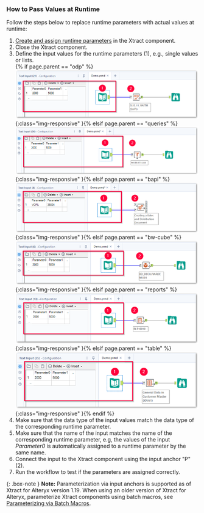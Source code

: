 
### How to Pass Values at Runtime

Follow the steps below to replace runtime parameters with actual values at runtime:

1. [Create and assign runtime parameters](#create-runtime-parameters) in the Xtract component.
2. Close the Xtract component.
3. Define the input values for the runtime parameters (1), e.g., single values or lists.<br>
{% if page.parent == "odp" %}![odp-input](/img/content/odp/odp-input.png){:class="img-responsive" }{% elsif page.parent == "queries" %}![queries-input](/img/content/xfa/query-input.png){:class="img-responsive" }{% elsif page.parent == "bapi" %}![bapi-input](/img/content/xfa/bapi-input-single.png){:class="img-responsive" }{% elsif page.parent == "bw-cube" %}![bw-cube-input](/img/content/xfa/cube-input.png){:class="img-responsive" }{% elsif page.parent == "reports" %}![report-input](/img/content/xfa/report-input.png){:class="img-responsive" }{% elsif page.parent == "table" %}![table-input](/img/content/xfa/table-input.png){:class="img-responsive" }{% endif %}
4. Make sure that the data type of the input values match the data type of the corresponding runtime parameter.
5. Make sure that the name of the input matches the name of the corresponding runtime parameter, e.g, the values of the input *Parameter0* is automatically assigned to a runtime parameter by the same name.
6. Connect the input to the Xtract component using the input anchor "P" (2).<br>
7. Run the workflow to test if the parameters are assigned correctly.

{: .box-note }
**Note:** Parameterization via input anchors is supported as of Xtract for Alteryx version 1.19. 
When using an older version of Xtract for Alteryx, parameterize Xtract components using batch macros, see [Parameterizing via Batch Macros](../parameterizing).
